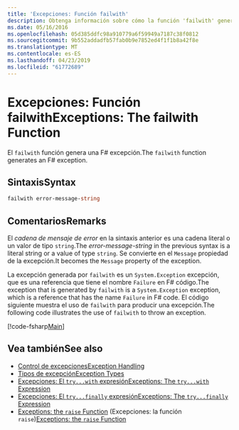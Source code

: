 ```yaml
---
title: 'Excepciones: Función failwith'
description: Obtenga información sobre cómo la función 'failwith' genera un F# excepción.
ms.date: 05/16/2016
ms.openlocfilehash: 05d385ddfc98a910779a6f59949a7187c38f0812
ms.sourcegitcommit: 9b552addadfb57fab0b9e7852ed4f1f1b8a42f8e
ms.translationtype: MT
ms.contentlocale: es-ES
ms.lasthandoff: 04/23/2019
ms.locfileid: "61772689"
---
```

# <a name="exceptions-the-failwith-function"></a><span data-ttu-id="b9d46-103">Excepciones: Función failwith</span><span class="sxs-lookup"><span data-stu-id="b9d46-103">Exceptions: The failwith Function</span></span>

<span data-ttu-id="b9d46-104">El `failwith` función genera una F# excepción.</span><span class="sxs-lookup"><span data-stu-id="b9d46-104">The `failwith` function generates an F# exception.</span></span>

## <a name="syntax"></a><span data-ttu-id="b9d46-105">Sintaxis</span><span class="sxs-lookup"><span data-stu-id="b9d46-105">Syntax</span></span>

```fsharp
failwith error-message-string
```

## <a name="remarks"></a><span data-ttu-id="b9d46-106">Comentarios</span><span class="sxs-lookup"><span data-stu-id="b9d46-106">Remarks</span></span>

<span data-ttu-id="b9d46-107">El *cadena de mensaje de error* en la sintaxis anterior es una cadena literal o un valor de tipo `string`.</span><span class="sxs-lookup"><span data-stu-id="b9d46-107">The *error-message-string* in the previous syntax is a literal string or a value of type `string`.</span></span> <span data-ttu-id="b9d46-108">Se convierte en el `Message` propiedad de la excepción.</span><span class="sxs-lookup"><span data-stu-id="b9d46-108">It becomes the `Message` property of the exception.</span></span>

<span data-ttu-id="b9d46-109">La excepción generada por `failwith` es un `System.Exception` excepción, que es una referencia que tiene el nombre `Failure` en F# código.</span><span class="sxs-lookup"><span data-stu-id="b9d46-109">The exception that is generated by `failwith` is a `System.Exception` exception, which is a reference that has the name `Failure` in F# code.</span></span> <span data-ttu-id="b9d46-110">El código siguiente muestra el uso de `failwith` para producir una excepción.</span><span class="sxs-lookup"><span data-stu-id="b9d46-110">The following code illustrates the use of `failwith` to throw an exception.</span></span>

[!code-fsharp[Main](../../../../samples/snippets/fsharp/lang-ref-2/snippet6001.fs)]

## <a name="see-also"></a><span data-ttu-id="b9d46-111">Vea también</span><span class="sxs-lookup"><span data-stu-id="b9d46-111">See also</span></span>

- [<span data-ttu-id="b9d46-112">Control de excepciones</span><span class="sxs-lookup"><span data-stu-id="b9d46-112">Exception Handling</span></span>](index.md)
- [<span data-ttu-id="b9d46-113">Tipos de excepción</span><span class="sxs-lookup"><span data-stu-id="b9d46-113">Exception Types</span></span>](exception-types.md)
- [<span data-ttu-id="b9d46-114">Excepciones: El `try...with` expresión</span><span class="sxs-lookup"><span data-stu-id="b9d46-114">Exceptions: The `try...with` Expression</span></span>](the-try-with-expression.md)
- [<span data-ttu-id="b9d46-115">Excepciones: El `try...finally` expresión</span><span class="sxs-lookup"><span data-stu-id="b9d46-115">Exceptions: The `try...finally` Expression</span></span>](the-try-finally-expression.md)
- <span data-ttu-id="b9d46-116">[Exceptions: the `raise` Function](the-raise-function.md) (Excepciones: la función `raise`)</span><span class="sxs-lookup"><span data-stu-id="b9d46-116">[Exceptions: the `raise` Function](the-raise-function.md)</span></span>